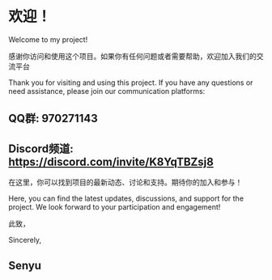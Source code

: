 # 欢迎！

Welcome to my project!

感谢你访问和使用这个项目。如果你有任何问题或者需要帮助，欢迎加入我们的交流平台

Thank you for visiting and using this project. If you have any questions or need assistance, please join our communication platforms:

## QQ群: 970271143
## Discord频道: https://discord.com/invite/K8YqTBZsj8

在这里，你可以找到项目的最新动态、讨论和支持。期待你的加入和参与！

Here, you can find the latest updates, discussions, and support for the project. We look forward to your participation and engagement!

此致，

Sincerely,

## Senyu
